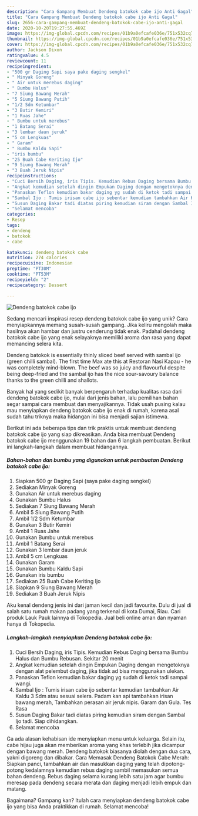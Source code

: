 ```yaml
---
description: "Cara Gampang Membuat Dendeng batokok cabe ijo Anti Gagal"
title: "Cara Gampang Membuat Dendeng batokok cabe ijo Anti Gagal"
slug: 2656-cara-gampang-membuat-dendeng-batokok-cabe-ijo-anti-gagal
date: 2020-10-20T19:27:55.469Z
image: https://img-global.cpcdn.com/recipes/01b9a0efcafe036e/751x532cq70/dendeng-batokok-cabe-ijo-foto-resep-utama.jpg
thumbnail: https://img-global.cpcdn.com/recipes/01b9a0efcafe036e/751x532cq70/dendeng-batokok-cabe-ijo-foto-resep-utama.jpg
cover: https://img-global.cpcdn.com/recipes/01b9a0efcafe036e/751x532cq70/dendeng-batokok-cabe-ijo-foto-resep-utama.jpg
author: Jackson Dixon
ratingvalue: 4.5
reviewcount: 11
recipeingredient:
- "500 gr Daging Sapi saya pake daging sengkel"
- " Minyak Goreng"
- " Air untuk merebus daging"
- " Bumbu Halus"
- "7 Siung Bawang Merah"
- "5 Siung Bawang Putih"
- "1/2 Sdm Ketumbar"
- "3 Butir Kemiri"
- "1 Ruas Jahe"
- " Bumbu untuk merebus"
- "1 Batang Serai"
- "3 lembar daun jeruk"
- "5 cm Lengkuas"
- " Garam"
- " Bumbu Kaldu Sapi"
- "iris bumbu"
- "25 Buah Cabe Keriting Ijo"
- "9 Siung Bawang Merah"
- "3 Buah Jeruk Nipis"
recipeinstructions:
- "Cuci Bersih Daging, iris Tipis. Kemudian Rebus Daging bersama Bumbu Halus dan Bumbu Rebusan. Sekitar 20 menit"
- "Angkat kemudian setelah dingin Empukan Daging dengan mengetoknya dengan alat pelembut daging, jika tidak ad bisa menggunakan ulekan."
- "Panaskan Teflon kemudian bakar daging yg sudah di ketok tadi sampai wangi."
- "Sambal Ijo : Tumis irisan cabe ijo sebentar kemudian tambahkan Air Kaldu 3 Sdm atau sesuai selera. Padam kan api tambahkan irisan bawang merah, Tambahkan perasan air jeruk nipis. Garam dan Gula. Tes Rasa"
- "Susun Daging Bakar tadi diatas piring kemudian siram dengan Sambal Ijo tadi. Siap dihidangkan."
- "Selamat mencoba"
categories:
- Resep
tags:
- dendeng
- batokok
- cabe

katakunci: dendeng batokok cabe 
nutrition: 274 calories
recipecuisine: Indonesian
preptime: "PT30M"
cooktime: "PT53M"
recipeyield: "2"
recipecategory: Dessert

---
```



![Dendeng batokok cabe ijo](https://img-global.cpcdn.com/recipes/01b9a0efcafe036e/751x532cq70/dendeng-batokok-cabe-ijo-foto-resep-utama.jpg)

Sedang mencari inspirasi resep dendeng batokok cabe ijo yang unik? Cara menyiapkannya memang susah-susah gampang. Jika keliru mengolah maka hasilnya akan hambar dan justru cenderung tidak enak. Padahal dendeng batokok cabe ijo yang enak selayaknya memiliki aroma dan rasa yang dapat memancing selera kita.

Dendeng batokok is essentially thinly sliced beef served with sambal ijo (green chilli sambal). The first time Max ate this at Restoran Nasi Kapau - he was completely mind-blown. The beef was so juicy and flavourful despite being deep-fried and the sambal ijo has the nice sour-savoury balance thanks to the green chilli and shallots.

Banyak hal yang sedikit banyak berpengaruh terhadap kualitas rasa dari dendeng batokok cabe ijo, mulai dari jenis bahan, lalu pemilihan bahan segar sampai cara membuat dan menyajikannya. Tidak usah pusing kalau mau menyiapkan dendeng batokok cabe ijo enak di rumah, karena asal sudah tahu triknya maka hidangan ini bisa menjadi sajian istimewa.


Berikut ini ada beberapa tips dan trik praktis untuk membuat dendeng batokok cabe ijo yang siap dikreasikan. Anda bisa membuat Dendeng batokok cabe ijo menggunakan 19 bahan dan 6 langkah pembuatan. Berikut ini langkah-langkah dalam membuat hidangannya.

<!--inarticleads1-->

##### Bahan-bahan dan bumbu yang digunakan untuk pembuatan Dendeng batokok cabe ijo:

1. Siapkan 500 gr Daging Sapi (saya pake daging sengkel)
1. Sediakan  Minyak Goreng
1. Gunakan  Air untuk merebus daging
1. Gunakan  Bumbu Halus
1. Sediakan 7 Siung Bawang Merah
1. Ambil 5 Siung Bawang Putih
1. Ambil 1/2 Sdm Ketumbar
1. Gunakan 3 Butir Kemiri
1. Ambil 1 Ruas Jahe
1. Gunakan  Bumbu untuk merebus
1. Ambil 1 Batang Serai
1. Gunakan 3 lembar daun jeruk
1. Ambil 5 cm Lengkuas
1. Gunakan  Garam
1. Gunakan  Bumbu Kaldu Sapi
1. Gunakan iris bumbu
1. Sediakan 25 Buah Cabe Keriting Ijo
1. Siapkan 9 Siung Bawang Merah
1. Sediakan 3 Buah Jeruk Nipis


Aku kenal dendeng jenis ini dari jaman kecil dan jadi favourite. Dulu di jual di salah satu rumah makan padang yang terkenal di kota Dumai, Riau. Cari produk Lauk Pauk lainnya di Tokopedia. Jual beli online aman dan nyaman hanya di Tokopedia. 

<!--inarticleads2-->

##### Langkah-langkah menyiapkan Dendeng batokok cabe ijo:

1. Cuci Bersih Daging, iris Tipis. Kemudian Rebus Daging bersama Bumbu Halus dan Bumbu Rebusan. Sekitar 20 menit
1. Angkat kemudian setelah dingin Empukan Daging dengan mengetoknya dengan alat pelembut daging, jika tidak ad bisa menggunakan ulekan.
1. Panaskan Teflon kemudian bakar daging yg sudah di ketok tadi sampai wangi.
1. Sambal Ijo : Tumis irisan cabe ijo sebentar kemudian tambahkan Air Kaldu 3 Sdm atau sesuai selera. Padam kan api tambahkan irisan bawang merah, Tambahkan perasan air jeruk nipis. Garam dan Gula. Tes Rasa
1. Susun Daging Bakar tadi diatas piring kemudian siram dengan Sambal Ijo tadi. Siap dihidangkan.
1. Selamat mencoba


Ga ada alasan kehabisan ide menyiapkan menu untuk keluarga. Selain itu, cabe hijau juga akan memberikan aroma yang khas terlebih jika dicampur dengan bawang merah. Dendeng batokok biasanya diolah dengan dua cara, yakni digoreng dan dibakar. Cara Memasak Dendeng Batokok Cabe Merah: Siapkan panci, tambahkan air dan masukkan daging yang telah dipotong-potong kedalamnya kemudian rebus daging sambil memasukan semua bahan dendeng. Rebus daging selama kurang lebih satu jam agar bumbu meresap pada dendeng secara merata dan daging menjadi lebih empuk dan matang. 

Bagaimana? Gampang kan? Itulah cara menyiapkan dendeng batokok cabe ijo yang bisa Anda praktikkan di rumah. Selamat mencoba!
